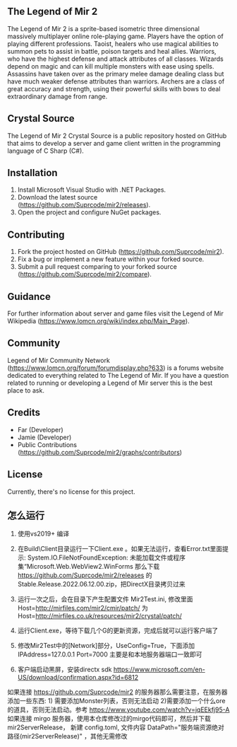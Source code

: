 ## The Legend of Mir 2
The Legend of Mir 2 is a sprite-based isometric three dimensional massively multiplayer online role-playing game. Players have the option of playing different professions. Taoist, healers who use magical abilities to summon pets to assist in battle, poison targets and heal allies. Warriors, who have the highest defense and attack attributes of all classes. Wizards depend on magic and can kill multiple monsters with ease using spells. Assassins have taken over as the primary melee damage dealing class but have much weaker defense attributes than warriors. Archers are a class of great accuracy and strength, using their powerful skills with bows to deal extraordinary damage from range.

## Crystal Source
The Legend of Mir 2 Crystal Source is a public repository hosted on GitHub that aims to develop a server and game client written in the programming language of C Sharp (C#).

## Installation
1. Install Microsoft Visual Studio with .NET Packages.
2. Download the latest source (https://github.com/Suprcode/mir2/releases).
3. Open the project and configure NuGet packages.

## Contributing
1. Fork the project hosted on GitHub (https://github.com/Suprcode/mir2).
2. Fix a bug or implement a new feature within your forked source.
3. Submit a pull request comparing to your forked source (https://github.com/Suprcode/mir2/compare).

## Guidance
For further information about server and game files visit the Legend of Mir Wikipedia (https://www.lomcn.org/wiki/index.php/Main_Page).

## Community
Legend of Mir Community Network (https://www.lomcn.org/forum/forumdisplay.php?633) is a forums website dedicated to everything related to The Legend of Mir. If you have a question related to running or developing a Legend of Mir server this is the best place to ask.

## Credits
- Far (Developer)
- Jamie (Developer)
- Public Contributions (https://github.com/Suprcode/mir2/graphs/contributors)

## License
Currently, there's no license for this project.

## 怎么运行
 1. 使用vs2019+ 编译
 2. 在Build\Client目录运行一下Client.exe 。如果无法运行，查看Error.txt里面提示: System.IO.FileNotFoundException: 未能加载文件或程序集“Microsoft.Web.WebView2.WinForms
    那么下载 https://github.com/Suprcode/mir2/releases 的 Stable.Release.2022.06.12.00.zip，把DirectX目录拷贝过来
 3. 运行一次之后，会在目录下产生配置文件 Mir2Test.ini, 修改里面 Host=http://mirfiles.com/mir2/cmir/patch/  为 Host=http://mirfiles.co.uk/resources/mir2/crystal/patch/ 
 4. 运行Client.exe，等待下载几个G的更新资源，完成后就可以运行客户端了
 5. 修改Mir2Test中的[Network]部分，UseConfig=True，下面添加
	IPAddress=127.0.0.1
	Port=7000
	主要是和本地服务器端口一致即可

 6. 客户端启动黑屏，安装directx sdk
	https://www.microsoft.com/en-US/download/confirmation.aspx?id=6812

 如果连接 https://github.com/Suprcode/mir2 的服务器那么需要注意，在服务器添加一些东西: 1) 需要添加Monster列表，否则无法启动 2)需要添加一个什么ore的道具，否则无法启动。参考 https://www.youtube.com/watch?v=jqEEkfj95-A
 如果连接 mirgo 服务器，使用本仓库修改过的mirgo代码即可，然后并下载 mir2ServerRelease， 新建 config.toml, 文件内容 DataPath="服务端资源绝对路径(mir2ServerRelease)" ，其他无需修改


